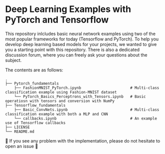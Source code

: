 # Deep Learning Examples with PyTorch and Tensorflow
This repository inlcludes basic neural network examples using two of the most popular frameworks for today (Tensorflow and PyTorch). To help you develop deep learning based models for your projects, we wanted to give you a starting point with this repository. There is also a dedicated discussion forum, where you can freely ask your questions about the subject.

The contents are as follows:

    .
    ├── Pytorch_fundamentals
        ├── FashionMNIST_PyTorch.ipynb                      # Multi-class classification example using Fashion-MNIST dataset
        └── PyTorch_Basics_Perceptrons_with_Tensors.ipynb   # Basic operatiosn with tensors and conversion with NumPy
    ├── Tensorflow_fundamentals
        ├── Basic_ConvNets.ipynb                            # Multi-class classification example with both a MLP and CNN
        └── callbacks.ipynb                                 # An example use of Tensorflow callbacks
    ├── LICENSE
    └── README.md
    
    
:cowboy_hat_face: If you see any problem with the implementation, please do not hesitate to open an issue :cowboy_hat_face:
